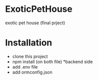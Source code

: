 # ExoticPetHouse
exotic pet house (final prject)

# Installation
- clone this project
- npm install (on both file)
*backend side
- add .env file
- add ormconfig.json
